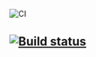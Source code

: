 ![CI](https://github.com/UdavUPS/-working-environment/actions/workflows/web.yml/badge.svg)

[![Build status](https://ci.appveyor.com/api/projects/status/se3gai0ttysj8gtg?svg=true)](https://ci.appveyor.com/project/UdavUPS/dom-game)
-----
